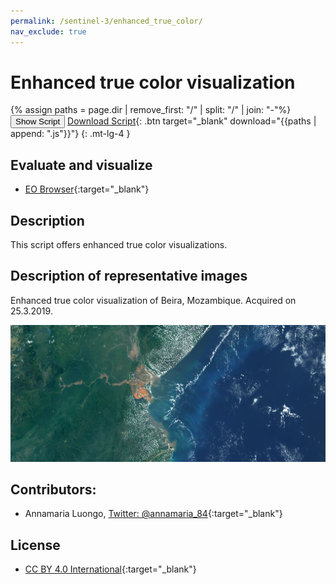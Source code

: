 ```yaml
---
permalink: /sentinel-3/enhanced_true_color/
nav_exclude: true
---
```


# Enhanced true color visualization
{% assign paths = page.dir | remove_first: "/" | split: "/" | join: "-"%}
<button class="btn btn-primary" id="toggle-script" onclick="toggleScript()">Show Script</button>
[Download Script](script.js){: .btn target="_blank" download="{{paths | append: ".js"}}"}
{: .mt-lg-4 }

<div id="script" style="display:none;"> 
{% highlight javascript %}
{% include_relative script.js %}
{% endhighlight %}
</div>

## Evaluate and visualize
 - [EO Browser](https://sentinelshare.page.link/Pj6b){:target="_blank"}   

## Description
This script offers enhanced true color visualizations.

## Description of representative images

Enhanced true color visualization of Beira, Mozambique. Acquired on 25.3.2019. 

![Enhanced true color visualization of Beira, Mozambique. Acquired on 25.3.2019.](fig/fig1.png)

## Contributors:
 - Annamaria Luongo, [Twitter: @annamaria_84](http://www.linkedin.com/in/annamaria-luongo-RS){:target="_blank"}

## License

 - [CC BY 4.0 International](https://creativecommons.org/licenses/by/4.0/){:target="_blank"}

